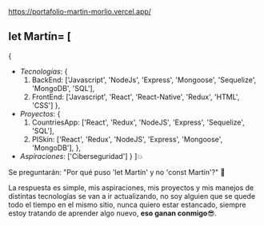 https://portafolio-martin-morlio.vercel.app/
## let Martín= [
  {
  * _Tecnologías_: {
      1. BackEnd: ['Javascript', 'NodeJs', 'Express', 'Mongoose', 'Sequelize', 'MongoDB', 'SQL'],
      2. FrontEnd: ['Javascript', 'React', 'React-Native', 'Redux', 'HTML', 'CSS']
    },
  * _Proyectos_: {
      1. CountriesApp: ['React', 'Redux', 'NodeJS', 'Express', 'Sequelize', 'SQL'],
      2. PISkin: ['React', 'Redux', 'NodeJS', 'Express', 'Mongoose', 'MongoDB'], <!-- En proceso -->
    },
  * _Aspiraciones_: ['Ciberseguridad']
}
]:boom:

Se preguntarán: "Por qué puso 'let Martín' y no 'const Martín'?" :monocle_face:

La respuesta es simple, mis aspiraciones, mis proyectos y mis manejos de distintas tecnologías se van a ir actualizando, no soy alguien que se quede 
todo el tiempo en el mismo sitio, nunca quiero estar estancado, siempre estoy tratando de aprender algo nuevo, **eso ganan conmigo**:sunglasses:.
